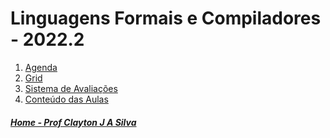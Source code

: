 # Linguagens Formais e Compiladores - 2022.2

1. [Agenda](https://1drv.ms/b/s!AsTd8oN7mu8pkbIW-4HNkaQFS9Ew1g?e=y2yUpV)
2. [Grid](compiladores/Grid_Compiladores.md)
3. [Sistema de Avaliações](/./avaliacoes.md)
4. [Conteúdo das Aulas](compiladores_aulas.md)


##### [Home - Prof Clayton J A Silva](/./index.md)
